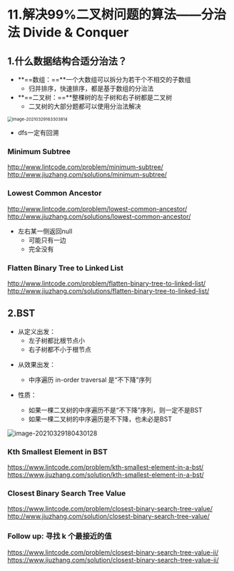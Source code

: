 # 11.解决99%二叉树问题的算法——分治法 Divide & Conquer

## 1.什么数据结构合适分治法？

- **==数组：==**一个大数组可以拆分为若干个不相交的子数组
  - 归并排序，快速排序，都是基于数组的分治法
- **==二叉树：==**整棵树的左子树和右子树都是二叉树
  - 二叉树的大部分题都可以使用分治法解决

<img src="https://raw.githubusercontent.com/TWDH/Leetcode-From-Zero/pictures/img/image-20210329163303814.png" alt="image-20210329163303814" style="zoom: 67%;" />

* dfs一定有回溯



### Minimum Subtree

http://www.lintcode.com/problem/minimum-subtree/
http://www.jiuzhang.com/solutions/minimum-subtree/


### Lowest Common Ancestor

http://www.lintcode.com/problem/lowest-common-ancestor/
http://www.jiuzhang.com/solutions/lowest-common-ancestor/

* 左右某一侧返回null
  * 可能只有一边
  * 完全没有

### Flatten Binary Tree to Linked List

http://www.lintcode.com/problem/flatten-binary-tree-to-linked-list/
http://www.jiuzhang.com/solutions/flatten-binary-tree-to-linked-list/

## 2.BST

- 从定义出发：
  - 左子树都比根节点小
  - 右子树都不小于根节点

* 从效果出发：
  * 中序遍历 in-order traversal 是“不下降”序列

* 性质：
  * 如果一棵二叉树的中序遍历不是“不下降”序列，则一定不是BST
  * 如果一棵二叉树的中序遍历是不下降，也未必是BST

![image-20210329180430128](https://raw.githubusercontent.com/TWDH/Leetcode-From-Zero/pictures/img/image-20210329180430128.png)



### Kth Smallest Element in BST

https://www.lintcode.com/problem/kth-smallest-element-in-a-bst/
https://www.jiuzhang.com/solution/kth-smallest-element-in-a-bst/

### Closest Binary Search Tree Value

https://www.lintcode.com/problem/closest-binary-search-tree-value/
http://www.jiuzhang.com/solution/closest-binary-search-tree-value/

### Follow up: 寻找 k 个最接近的值

https://www.lintcode.com/problem/closest-binary-search-tree-value-ii/
https://www.jiuzhang.com/solution/closest-binary-search-tree-value-ii/























